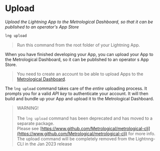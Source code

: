 # Upload

*Upload the Lightning App to the Metrological Dashboard, so that it can be published to an operator's App Store*

```bash
lng upload
```

> Run this command from the root folder of your Lightning App.

When you have finished developing your App, you can upload your App to the Metrological Dashboard,
so it can be published to an operator s App Store.

> You need to create an account to be able to upload Apps to the [Metrological Dashboard](http://dashboard.metrological.com/).

The `lng upload` command takes care of the *entire* uploading process. It prompts you for a valid *API key* to authenticate your account. It will then build and bundle up your App and upload it to the Metrological Dashboard.


> WARNING!<br /><br />
> The `lng upload` command has been deprecated and has moved to a separate package.<br />
> Please see [https://www.github.com/Metrological/metrological-cli](https://www.github.com/Metrological/metrological-cli) for more info.<br />
> The upload command will be completely removed from the Lightnng-CLI in the Jan 2023 release<br />
